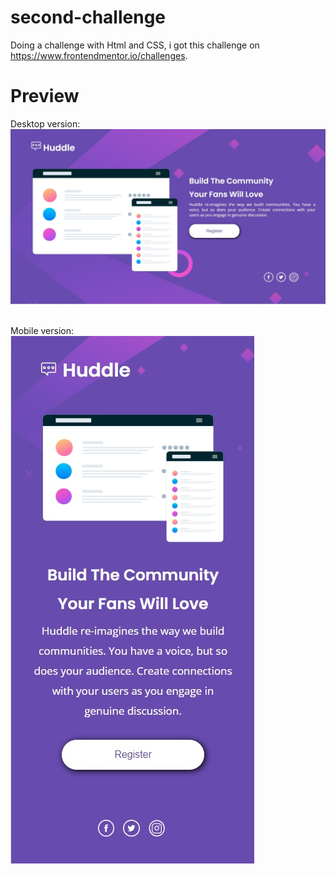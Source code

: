 # second-challenge

Doing a challenge with Html and CSS, i got this challenge on https://www.frontendmentor.io/challenges.

# Preview
Desktop version:
![desktop preview](https://github.com/PabloFDD/second-challenge/blob/main/design/desktop-by-pvblu.jpg?raw=true)

<br>Mobile version:</br>
![desktop preview](https://github.com/PabloFDD/second-challenge/blob/main/design/mobile-by-pvblu.jpg?raw=true)
